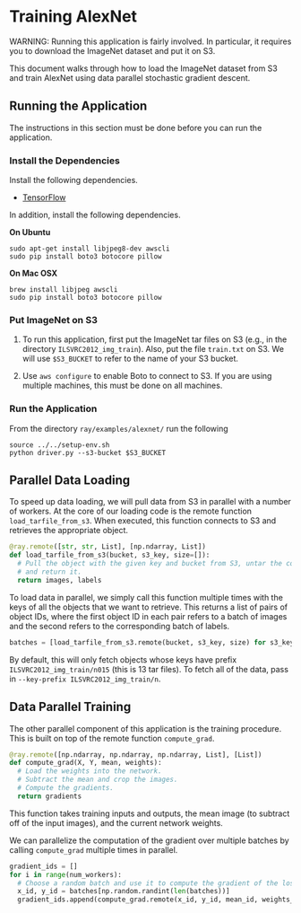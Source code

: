 # Training AlexNet

WARNING: Running this application is fairly involved. In particular, it requires
you to download the ImageNet dataset and put it on S3.

This document walks through how to load the ImageNet dataset from S3 and train
AlexNet using data parallel stochastic gradient descent.

## Running the Application

The instructions in this section must be done before you can run the
application.

### Install the Dependencies

Install the following dependencies.

- [TensorFlow](https://www.tensorflow.org/)

In addition, install the following dependencies.

**On Ubuntu**

```
sudo apt-get install libjpeg8-dev awscli
sudo pip install boto3 botocore pillow
```

**On Mac OSX**

```
brew install libjpeg awscli
sudo pip install boto3 botocore pillow
```

### Put ImageNet on S3

1. To run this application, first put the ImageNet tar files on S3 (e.g., in the
directory `ILSVRC2012_img_train`). Also, put the file `train.txt` on S3. We will
use `$S3_BUCKET` to refer to the name of your S3 bucket.

2. Use `aws configure` to enable Boto to connect to S3. If you are using
multiple machines, this must be done on all machines.

### Run the Application

From the directory `ray/examples/alexnet/` run the following

```
source ../../setup-env.sh
python driver.py --s3-bucket $S3_BUCKET
```

## Parallel Data Loading

To speed up data loading, we will pull data from S3 in parallel with a number of
workers. At the core of our loading code is the remote function
`load_tarfile_from_s3`. When executed, this function connects to S3 and
retrieves the appropriate object.

```python
@ray.remote([str, str, List], [np.ndarray, List])
def load_tarfile_from_s3(bucket, s3_key, size=[]):
  # Pull the object with the given key and bucket from S3, untar the contents,
  # and return it.
  return images, labels
```

To load data in parallel, we simply call this function multiple times with the
keys of all the objects that we want to retrieve. This returns a list of pairs
of object IDs, where the first object ID in each pair refers to a
batch of images and the second refers to the corresponding batch of labels.

```python
batches = [load_tarfile_from_s3.remote(bucket, s3_key, size) for s3_key in s3_keys]
```

By default, this will only fetch objects whose keys have prefix
`ILSVRC2012_img_train/n015` (this is 13 tar files). To fetch all of the data,
pass in `--key-prefix ILSVRC2012_img_train/n`.

## Data Parallel Training

The other parallel component of this application is the training procedure. This
is built on top of the remote function `compute_grad`.

```python
@ray.remote([np.ndarray, np.ndarray, np.ndarray, List], [List])
def compute_grad(X, Y, mean, weights):
  # Load the weights into the network.
  # Subtract the mean and crop the images.
  # Compute the gradients.
  return gradients
```

This function takes training inputs and outputs, the mean image (to subtract off
of the input images), and the current network weights.

We can parallelize the computation of the gradient over multiple batches by
calling `compute_grad` multiple times in parallel.

```python
gradient_ids = []
for i in range(num_workers):
  # Choose a random batch and use it to compute the gradient of the loss.
  x_id, y_id = batches[np.random.randint(len(batches))]
  gradient_ids.append(compute_grad.remote(x_id, y_id, mean_id, weights_id))
```

